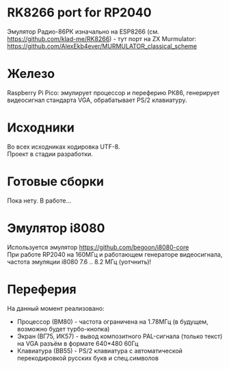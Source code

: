 # RK8266 port for RP2040
Эмулятор Радио-86РК изначально на ESP8266 (см. https://github.com/klad-me/RK8266) - тут порт на ZX Murmulator: https://github.com/AlexEkb4ever/MURMULATOR_classical_scheme

# Железо
Raspberry Pi Pico: эмулирует процессор и переферию РК86, генерирует видеосигнал стандарта VGA, обрабатывает PS/2 клавиатуру.</li>

# Исходники
Во всех исходниках кодировка UTF-8.<br/>
Проект в стадии разработки.<br/>

# Готовые сборки
Пока нету. В работе...

# Эмулятор i8080
Используется эмулятор https://github.com/begoon/i8080-core<br/>
При работе RP2040 на 160МГц и работающем генераторе видеосигнала, частота эмуляции i8080 7.6 .. 8.2 МГц (уотчнить)!<br/>

# Переферия
На данный момент реализовано:
<ul>
<li>Процессор (ВМ80) - частота ограничена на 1.78МГц (в будущем, возможно будет турбо-кнопка)</li>
<li>Экран (ВГ75, ИК57) - вывод композитного PAL-сигнала (только текст) на VGA разъём в формате 640*480 60Гц</li>
<li>Клавиатура (ВВ55) - PS/2 клавиатура с автоматической перекодировкой русских букв и спец.символов</li>
</ul>
